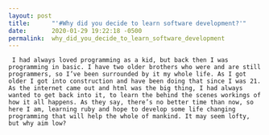```yaml
---
layout: post
title:      "'#Why did you decide to learn software development?'"
date:       2020-01-29 19:22:18 -0500
permalink:  why_did_you_decide_to_learn_software_development
---
```


     I had always loved programming as a kid, but back then I was programming in basic. I have two older brothers who were and are still programmers, so I’ve been surrounded by it my whole life. As I got older I got into construction and have been doing that since I was 21. As the internet came out and html was the big thing, I had always wanted to get back into it, to learn the behind the scenes workings of how it all happens. As they say, there’s no better time than now, so here I am, learning ruby and hope to develop some life changing programming that will help the whole of mankind. It may seem lofty, but why aim low?
